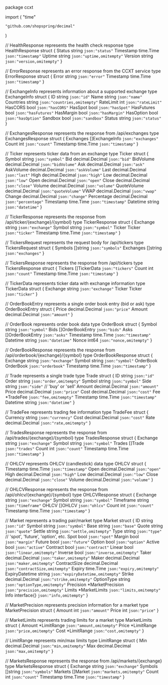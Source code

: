 package ccxt

import (
	"time"

	"github.com/shopspring/decimal"
)

// HealthResponse represents the health check response
type HealthResponse struct {
	Status    string    `json:"status"`
	Timestamp time.Time `json:"timestamp"`
	Uptime    string    `json:"uptime,omitempty"`
	Version   string    `json:"version,omitempty"`
}

// ErrorResponse represents an error response from the CCXT service
type ErrorResponse struct {
	Error     string    `json:"error"`
	Timestamp time.Time `json:"timestamp"`
}

// ExchangeInfo represents information about a supported exchange
type ExchangeInfo struct {
	ID          string `json:"id"`
	Name        string `json:"name"`
	Countries   string `json:"countries,omitempty"`
	RateLimit   int    `json:"rateLimit"`
	HasCORS     bool   `json:"hasCORS"`
	HasSpot     bool   `json:"hasSpot"`
	HasFutures  bool   `json:"hasFutures"`
	HasMargin   bool   `json:"hasMargin"`
	HasOption   bool   `json:"hasOption"`
	Sandbox     bool   `json:"sandbox"`
	Status      string `json:"status"`
}

// ExchangesResponse represents the response from /api/exchanges
type ExchangesResponse struct {
	Exchanges []ExchangeInfo `json:"exchanges"`
	Count     int            `json:"count"`
	Timestamp time.Time      `json:"timestamp"`
}

// Ticker represents ticker data from an exchange
type Ticker struct {
	Symbol    string          `json:"symbol"`
	Bid       decimal.Decimal `json:"bid"`
	BidVolume decimal.Decimal `json:"bidVolume"`
	Ask       decimal.Decimal `json:"ask"`
	AskVolume decimal.Decimal `json:"askVolume"`
	Last      decimal.Decimal `json:"last"`
	High      decimal.Decimal `json:"high"`
	Low       decimal.Decimal `json:"low"`
	Open      decimal.Decimal `json:"open"`
	Close     decimal.Decimal `json:"close"`
	Volume    decimal.Decimal `json:"volume"`
	QuoteVolume decimal.Decimal `json:"quoteVolume"`
	VWAP      decimal.Decimal `json:"vwap"`
	Change    decimal.Decimal `json:"change"`
	Percentage decimal.Decimal `json:"percentage"`
	Timestamp time.Time       `json:"timestamp"`
	Datetime  string          `json:"datetime"`
}

// TickerResponse represents the response from /api/ticker/{exchange}/{symbol}
type TickerResponse struct {
	Exchange  string    `json:"exchange"`
	Symbol    string    `json:"symbol"`
	Ticker    Ticker    `json:"ticker"`
	Timestamp time.Time `json:"timestamp"`
}

// TickersRequest represents the request body for /api/tickers
type TickersRequest struct {
	Symbols   []string `json:"symbols"`
	Exchanges []string `json:"exchanges"`
}

// TickersResponse represents the response from /api/tickers
type TickersResponse struct {
	Tickers   []TickerData `json:"tickers"`
	Count     int          `json:"count"`
	Timestamp time.Time    `json:"timestamp"`
}

// TickerData represents ticker data with exchange information
type TickerData struct {
	Exchange string `json:"exchange"`
	Ticker   Ticker `json:"ticker"`
}

// OrderBookEntry represents a single order book entry (bid or ask)
type OrderBookEntry struct {
	Price  decimal.Decimal `json:"price"`
	Amount decimal.Decimal `json:"amount"`
}

// OrderBook represents order book data
type OrderBook struct {
	Symbol    string            `json:"symbol"`
	Bids      []OrderBookEntry  `json:"bids"`
	Asks      []OrderBookEntry  `json:"asks"`
	Timestamp time.Time         `json:"timestamp"`
	Datetime  string            `json:"datetime"`
	Nonce     int64             `json:"nonce,omitempty"`
}

// OrderBookResponse represents the response from /api/orderbook/{exchange}/{symbol}
type OrderBookResponse struct {
	Exchange  string    `json:"exchange"`
	Symbol    string    `json:"symbol"`
	OrderBook OrderBook `json:"orderbook"`
	Timestamp time.Time `json:"timestamp"`
}

// Trade represents a single trade
type Trade struct {
	ID        string          `json:"id"`
	Order     string          `json:"order,omitempty"`
	Symbol    string          `json:"symbol"`
	Side      string          `json:"side"` // 'buy' or 'sell'
	Amount    decimal.Decimal `json:"amount"`
	Price     decimal.Decimal `json:"price"`
	Cost      decimal.Decimal `json:"cost"`
	Fee       *TradeFee       `json:"fee,omitempty"`
	Timestamp time.Time       `json:"timestamp"`
	Datetime  string          `json:"datetime"`
}

// TradeFee represents trading fee information
type TradeFee struct {
	Currency string          `json:"currency"`
	Cost     decimal.Decimal `json:"cost"`
	Rate     decimal.Decimal `json:"rate,omitempty"`
}

// TradesResponse represents the response from /api/trades/{exchange}/{symbol}
type TradesResponse struct {
	Exchange  string    `json:"exchange"`
	Symbol    string    `json:"symbol"`
	Trades    []Trade   `json:"trades"`
	Count     int       `json:"count"`
	Timestamp time.Time `json:"timestamp"`
}

// OHLCV represents OHLCV (candlestick) data
type OHLCV struct {
	Timestamp time.Time       `json:"timestamp"`
	Open      decimal.Decimal `json:"open"`
	High      decimal.Decimal `json:"high"`
	Low       decimal.Decimal `json:"low"`
	Close     decimal.Decimal `json:"close"`
	Volume    decimal.Decimal `json:"volume"`
}

// OHLCVResponse represents the response from /api/ohlcv/{exchange}/{symbol}
type OHLCVResponse struct {
	Exchange  string    `json:"exchange"`
	Symbol    string    `json:"symbol"`
	Timeframe string    `json:"timeframe"`
	OHLCV     []OHLCV   `json:"ohlcv"`
	Count     int       `json:"count"`
	Timestamp time.Time `json:"timestamp"`
}

// Market represents a trading pair/market
type Market struct {
	ID       string          `json:"id"`
	Symbol   string          `json:"symbol"`
	Base     string          `json:"base"`
	Quote    string          `json:"quote"`
	Settle   string          `json:"settle,omitempty"`
	Type     string          `json:"type"` // 'spot', 'future', 'option', etc.
	Spot     bool            `json:"spot"`
	Margin   bool            `json:"margin"`
	Future   bool            `json:"future"`
	Option   bool            `json:"option"`
	Active   bool            `json:"active"`
	Contract bool            `json:"contract"`
	Linear   bool            `json:"linear,omitempty"`
	Inverse  bool            `json:"inverse,omitempty"`
	Taker    decimal.Decimal `json:"taker,omitempty"`
	Maker    decimal.Decimal `json:"maker,omitempty"`
	ContractSize decimal.Decimal `json:"contractSize,omitempty"`
	Expiry   time.Time       `json:"expiry,omitempty"`
	ExpiryDatetime string    `json:"expiryDatetime,omitempty"`
	Strike   decimal.Decimal `json:"strike,omitempty"`
	OptionType string        `json:"optionType,omitempty"`
	Precision *MarketPrecision `json:"precision,omitempty"`
	Limits   *MarketLimits   `json:"limits,omitempty"`
	Info     interface{}     `json:"info,omitempty"`
}

// MarketPrecision represents precision information for a market
type MarketPrecision struct {
	Amount int `json:"amount"`
	Price  int `json:"price"`
}

// MarketLimits represents trading limits for a market
type MarketLimits struct {
	Amount *LimitRange `json:"amount,omitempty"`
	Price  *LimitRange `json:"price,omitempty"`
	Cost   *LimitRange `json:"cost,omitempty"`
}

// LimitRange represents min/max limits
type LimitRange struct {
	Min decimal.Decimal `json:"min,omitempty"`
	Max decimal.Decimal `json:"max,omitempty"`
}

// MarketsResponse represents the response from /api/markets/{exchange}
type MarketsResponse struct {
	Exchange  string    `json:"exchange"`
	Symbols   []string  `json:"symbols"`
	Markets   []Market  `json:"markets,omitempty"`
	Count     int       `json:"count"`
	Timestamp time.Time `json:"timestamp"`
}
